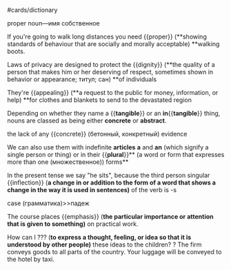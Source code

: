 #cards/dictionary 

proper noun―имя собственное

If you're going to walk long distances you need {{proper}} (**showing standards of behaviour that are socially and morally acceptable) **walking boots.

Laws of privacy are designed to protect the {{dignity}} (**the quality of a person that makes him or her deserving of respect, sometimes shown in behavior or appearance; титул; сан) **of individuals <!--SR:!2024-01-07,3,255-->

They're {{appealing}} (**a request to the public for money, information, or help) **for clothes and blankets to send to the devastated region

Depending on whether they name a {{**tangible**}} or an **in**{{**tangible**}} thing, nouns are classed as being either **concrete** or **abstract**.

the lack of any {{concrete}} (бетонный, конкретный) evidence <!--SR:!2024-01-11,10,270-->

We can also use them with indefinite **articles**  __a__  and  __an__  (which signify a single person or thing) or in their {{**plural**}}** (a word or form that expresses more than one (множественное)) forms** <!--SR:!2024-01-20,14,292-->

In the present tense we say "he sits", because the third person singular {{inflection}} (**a change in or addition to the form of a word that shows a change in the way it is used in sentences)** of the verb is -s

case (грамматика)>>падеж

The course places {{emphasis}} (**the particular importance or attention that is given to something)** on practical work.

How can I ??? (**to express a thought, feeling, or idea so that it is understood by other people)** these ideas to the children?
?
The firm conveys goods to all parts of the country.
Your luggage will be conveyed to the hotel by taxi.